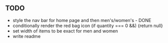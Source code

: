 ## TODO

- style the nav bar for home page and then men's/women's - DONE
- conditionally render the red bag icon (if  quantity === 0 &&) {return null}
- set width of items to be exact for men and women
- write readme